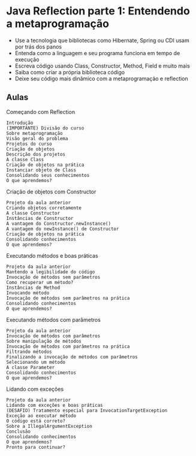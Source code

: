 # Java Reflection parte 1: Entendendo a metaprogramação

+ Use a tecnologia que bibliotecas como Hibernate, Spring ou CDI usam por trás dos panos
+ Entenda como a linguagem e seu programa funciona em tempo de execução
+ Escreva código usando Class, Constructor, Method, Field e muito mais
+ Saiba como criar a própria biblioteca código
+ Deixe seu código mais dinâmico com a metaprogramação e reflection



## Aulas

Começando com Reflection 

    Introdução
    (IMPORTANTE) Divisão do curso
    Sobre metaprogramação
    Visão geral do problema
    Projetos do curso
    Criação de objetos
    Descrição dos projetos
    A classe Class
    Criação de objetos na prática
    Instanciar objeto de Class
    Consolidando seus conhecimentos
    O que aprendemos?

Criação de objetos com Constructor

    Projeto da aula anterior
    Criando objetos corretamente
    A classe Constructor
    Instâncias de Constructor
    A vantagem do Constructor.newInstance()
    A vantagem do newInstance() de Constructor
    Criação de objetos na prática
    Consolidando conhecimentos
    O que aprendemos?

Executando métodos e boas práticas

    Projeto da aula anterior
    Mantendo a legibilidade do código
    Invocação de métodos sem parâmetros
    Como recuperar um método?
    Instâncias de Method
    Invocando método
    Invocação de métodos sem parâmetros na prática
    Consolidando conhecimentos
    O que aprendemos?

Executando métodos com parâmetros

    Projeto da aula anterior
    Invocação de métodos com parâmetros
    Sobre manipulação de métodos
    Invocação de métodos com parâmetros na prática
    Filtrando métodos
    Finalizando a invocação de métodos com parâmetros
    Selecionando um método
    A classe Parameter
    Consolidando conhecimentos
    O que aprendemos?

Lidando com exceções

    Projeto da aula anterior
    Lidando com exceções e boas práticas
    (DESAFIO) Tratamento especial para InvocationTargetException
    Exceção ao executar método
    O código está correto?
    Sobre a IllegalArgumentException
    Conclusão
    Consolidando conhecimentos
    O que aprendemos?
    Pronto para continuar?




